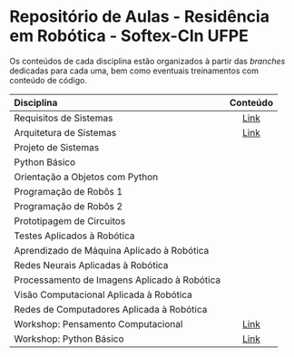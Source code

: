 # Repositório de Aulas - Residência em Robótica - Softex-CIn UFPE

Os conteúdos de cada disciplina estão organizados à partir das _branches_ dedicadas para cada uma, bem como eventuais treinamentos com conteúdo de código.

| Disciplina | Conteúdo |
|:---|:---:|
| Requisitos de Sistemas | [Link](https://github.com/brunoopinheiro/cin-ria-classes/tree/requisitos_sistema/requisitos_sistema) |
| Arquitetura de Sistemas | [Link](https://github.com/brunoopinheiro/cin-ria-classes/tree/arquitetura_sistemas/arquitetura_sistemas) |
| Projeto de Sistemas | |
| Python Básico | |
| Orientação a Objetos com Python | |
| Programação de Robôs 1 | |
| Programação de Robôs 2 | |
| Prototipagem de Circuitos | |
| Testes Aplicados à Robótica | |
| Aprendizado de Máquina Aplicado à Robótica | |
| Redes Neurais Aplicadas à Robótica | |
| Processamento de Imagens Aplicado à Robótica | |
| Visão Computacional Aplicada à Robótica | |
| Redes de Computadores Aplicada à Robótica | |
| Workshop: Pensamento Computacional | [Link](https://github.com/brunoopinheiro/cin-ria-classes/blob/treinamento/pensamento_comp/pensamento_computacional/pensamento_computacional.md) |
| Workshop: Python Básico | [Link](https://github.com/brunoopinheiro/cin-ria-classes/tree/treinamento/python_basico/treinamento_python) |
